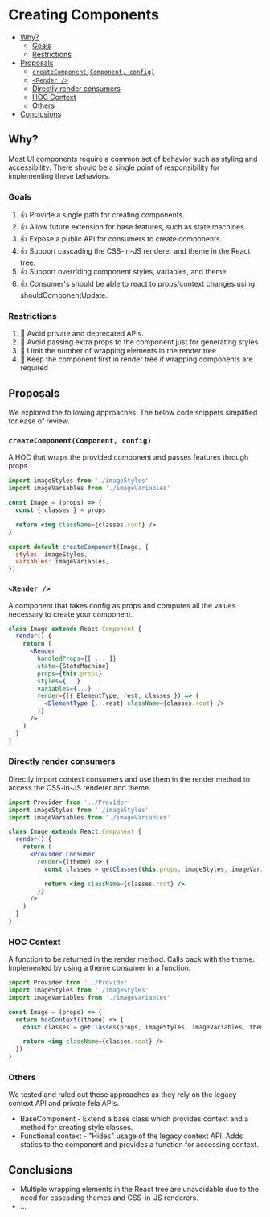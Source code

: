 # Creating Components

<!-- START doctoc generated TOC please keep comment here to allow auto update -->
<!-- DON'T EDIT THIS SECTION, INSTEAD RE-RUN doctoc TO UPDATE -->


- [Why?](#why)
  - [Goals](#goals)
  - [Restrictions](#restrictions)
- [Proposals](#proposals)
  - [`createComponent(Component, config)`](#createcomponentcomponent-config)
  - [`<Render />`](#render-)
  - [Directly render consumers](#directly-render-consumers)
  - [HOC Context](#hoc-context)
  - [Others](#others)
- [Conclusions](#conclusions)

<!-- END doctoc generated TOC please keep comment here to allow auto update -->

## Why?

Most UI components require a common set of behavior such as styling and accessibility.  There should be a single point of responsibility for implementing these behaviors.

### Goals

1. :+1: Provide a single path for creating components.
1. :+1: Allow future extension for base features, such as state machines.
1. :+1: Expose a public API for consumers to create components.
1. :+1: Support cascading the CSS-in-JS renderer and theme in the React tree.
1. :+1: Support overriding component styles, variables, and theme.
1. :+1: Consumer's should be able to react to props/context changes using shouldComponentUpdate.

### Restrictions

1. :no_entry_sign: Avoid private and deprecated APIs.
1. :no_entry_sign: Avoid passing extra props to the component just for generating styles
1. :no_entry_sign: Limit the number of wrapping elements in the render tree
1. :no_entry_sign: Keep the component first in render tree if wrapping components are required

## Proposals

We explored the following approaches.  The below code snippets simplified for ease of review.

### `createComponent(Component, config)`

A HOC that wraps the provided component and passes features through props.

```jsx
import imageStyles from './imageStyles'
import imageVariables from './imageVariables'

const Image = (props) => {
  const { classes } = props

  return <img className={classes.root} />
}

export default createComponent(Image, {
  styles: imageStyles,
  variables: imageVariables,
})
```

### `<Render />`

A component that takes config as props and computes all the values necessary to create your component.

```jsx
class Image extends React.Component {
  render() {
    return (
      <Render
        handledProps={[ ... ]}
        state={StateMachine}
        props={this.props}
        styles={...}
        variables={...}
        render={({ ElementType, rest, classes }) => (
          <ElementType {...rest} className={classes.root} />
        )}
      />
    )
  }
}
```

### Directly render consumers

Directly import context consumers and use them in the render method to access the CSS-in-JS renderer and theme.

```jsx
import Provider from '../Provider'
import imageStyles from './imageStyles'
import imageVariables from './imageVariables'

class Image extends React.Component {
  render() {
    return (
      <Provider.Consumer
        render={(theme) => {
          const classes = getClasses(this.props, imageStyles, imageVariables, theme)

          return <img className={classes.root} />
        }}
      />
    )
  }
}
```

### HOC Context

A function to be returned in the render method. Calls back with the theme.  Implemented by using a theme consumer in a function.

```jsx
import Provider from '../Provider'
import imageStyles from './imageStyles'
import imageVariables from './imageVariables'

const Image = (props) => {
  return hocContext((theme) => {
    const classes = getClasses(props, imageStyles, imageVariables, theme)

    return <img className={classes.root} />
  })
}
```

### Others

We tested and ruled out these approaches as they rely on the legacy context API and private fela APIs.

- BaseComponent - Extend a base class which provides context and a method for creating style classes.
- Functional context - "Hides" usage of the legacy context API.  Adds statics to the component and provides a function for accessing context.

## Conclusions

- Multiple wrapping elements in the React tree are unavoidable due to the need for cascading themes and CSS-in-JS renderers.
- ...

